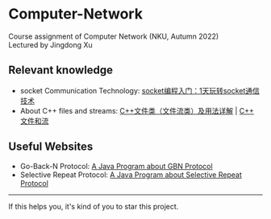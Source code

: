 # Computer-Network
Course assignment of Computer Network (NKU, Autumn 2022)   
Lectured by Jingdong Xu

## Relevant knowledge
- socket Communication Technology: [socket编程入门：1天玩转socket通信技术](http://c.biancheng.net/socket/)
- About C++ files and streams: [C++文件类（文件流类）及用法详解](http://c.biancheng.net/view/7591.html) | [C++ 文件和流](https://www.runoob.com/cplusplus/cpp-files-streams.html)

## Useful Websites
- Go-Back-N Protocol: [A Java Program about GBN Protocol](https://media.pearsoncmg.com/ph/esm/ecs_kurose_compnetwork_8/cw/content/interactiveanimations/go-back-n-protocol/index.html)
- Selective Repeat Protocol: [A Java Program about Selective Repeat Protocol](https://media.pearsoncmg.com/ph/esm/ecs_kurose_compnetwork_8/cw/content/interactiveanimations/selective-repeat-protocol/index.html)




---
If this helps you, it's kind of you to star this project.

